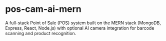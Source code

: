 # pos-cam-ai-mern
A full-stack Point of Sale (POS) system built on the MERN stack (MongoDB, Express, React, Node.js) with optional AI camera integration for barcode scanning and product recognition.
